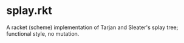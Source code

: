# splay.rkt
A racket (scheme) implementation of Tarjan and Sleater's splay tree; functional style, no mutation.
